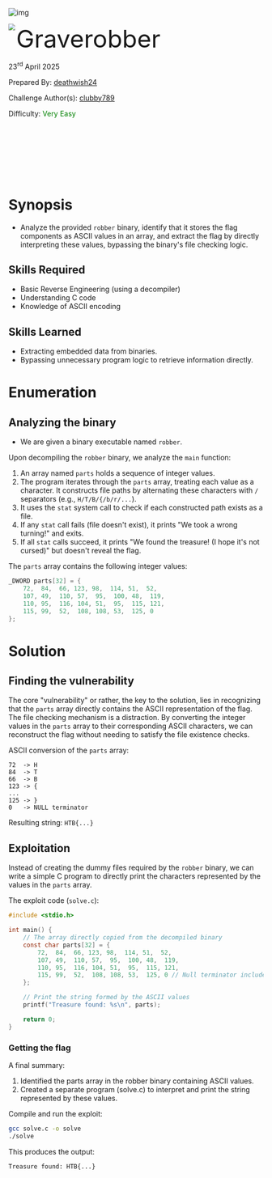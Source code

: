![img](https://i.imgur.com/Xw2DVAT.png)

<img src='https://i.imgur.com/heKOInX.png' style='zoom: 80%;' align=left /> <font size='10'>Graverobber</font>

23<sup>rd</sup> April 2025

Prepared By: [deathwish24](https://app.hackthebox.com/users/2024290)

Challenge Author(s): [clubby789](https://app.hackthebox.com/users/83743)

Difficulty: <font color='green'>Very Easy</font> 

<br><br><br><br><br><br>

# Synopsis

- Analyze the provided `robber` binary, identify that it stores the flag components as ASCII values in an array, and extract the flag by directly interpreting these values, bypassing the binary's file checking logic.

## Skills Required

- Basic Reverse Engineering (using a decompiler)
- Understanding C code
- Knowledge of ASCII encoding

## Skills Learned

- Extracting embedded data from binaries.
- Bypassing unnecessary program logic to retrieve information directly.

# Enumeration

## Analyzing the binary

- We are given a binary executable named `robber`.

Upon decompiling the `robber` binary, we analyze the `main` function:

1.  An array named `parts` holds a sequence of integer values.
2.  The program iterates through the `parts` array, treating each value as a character. It constructs file paths by alternating these characters with `/` separators (e.g., `H/T/B/{/b/r/...`).
3.  It uses the `stat` system call to check if each constructed path exists as a file.
4.  If any `stat` call fails (file doesn't exist), it prints "We took a wrong turning!" and exits.
5.  If all `stat` calls succeed, it prints "We found the treasure! (I hope it's not cursed)" but doesn't reveal the flag.

The `parts` array contains the following integer values:

```c
_DWORD parts[32] = {
    72,  84,  66, 123, 98,  114, 51,  52,
    107, 49,  110, 57,  95,  100, 48,  119,
    110, 95,  116, 104, 51,  95,  115, 121,
    115, 99,  52,  108, 108, 53,  125, 0
};
```

# Solution

## Finding the vulnerability

The core "vulnerability" or rather, the key to the solution, lies in recognizing that the `parts` array directly contains the ASCII representation of the flag. The file checking mechanism is a distraction. By converting the integer values in the `parts` array to their corresponding ASCII characters, we can reconstruct the flag without needing to satisfy the file existence checks.

ASCII conversion of the `parts` array:
```console
72  -> H
84  -> T
66  -> B
123 -> {
...
125 -> }
0   -> NULL terminator
```
Resulting string: `HTB{...}`

## Exploitation

Instead of creating the dummy files required by the `robber` binary, we can write a simple C program to directly print the characters represented by the values in the `parts` array.

The exploit code (`solve.c`):

````c
#include <stdio.h>

int main() {
    // The array directly copied from the decompiled binary
    const char parts[32] = {
        72,  84,  66, 123, 98,  114, 51,  52,
        107, 49,  110, 57,  95,  100, 48,  119,
        110, 95,  116, 104, 51,  95,  115, 121,
        115, 99,  52,  108, 108, 53,  125, 0 // Null terminator included
    };

    // Print the string formed by the ASCII values
    printf("Treasure found: %s\n", parts);

    return 0;
}
````

### Getting the flag

A final summary:

1. Identified the parts array in the robber binary containing ASCII values.
2. Created a separate program (solve.c) to interpret and print the string represented by these values.

Compile and run the exploit:
```bash
gcc solve.c -o solve
./solve
```

This produces the output:
```console
Treasure found: HTB{...}
```